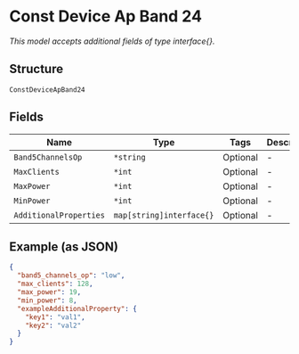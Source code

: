 
# Const Device Ap Band 24

*This model accepts additional fields of type interface{}.*

## Structure

`ConstDeviceApBand24`

## Fields

| Name | Type | Tags | Description |
|  --- | --- | --- | --- |
| `Band5ChannelsOp` | `*string` | Optional | - |
| `MaxClients` | `*int` | Optional | - |
| `MaxPower` | `*int` | Optional | - |
| `MinPower` | `*int` | Optional | - |
| `AdditionalProperties` | `map[string]interface{}` | Optional | - |

## Example (as JSON)

```json
{
  "band5_channels_op": "low",
  "max_clients": 128,
  "max_power": 19,
  "min_power": 8,
  "exampleAdditionalProperty": {
    "key1": "val1",
    "key2": "val2"
  }
}
```

